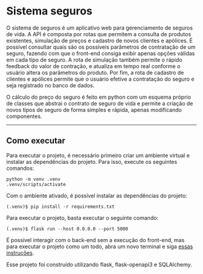 # Sistema seguros

O sistema de seguros é um aplicativo web para gerenciamento de seguros de vida. 
A API é composta por rotas que permitem a consulta de produtos existentes, simulação de preços e cadastro de novos clientes e apólices.
É possível consultar quais são os possíveis parâmetros de contratação de um seguro, fazendo com que o front-end consiga exibir apenas opções válidas em cada tipo de seguro.
A rota de simulação também permite o rápido feedback do valor de contração, e atualiza em tempo real conforme o usuário altera os parâmetros do produto.
Por fim, a rota de cadastro de clientes e apólices permite que o usuário efetive a contratação do seguro e seja registrado no banco de dados.

O cálculo do preço do seguro é feito em python com um esquema próprio de classes que abstrai o contrato de seguro de vida e permite a criação de novos tipos de seguro de forma simples e rápida, apenas modificando componentes.

---

## Como executar

Para executar o projeto, é necessário primeiro criar um ambiente virtual e instalar as dependências do projeto. Para isso, execute os seguintes comandos:

```
python -m venv .venv
.venv/scripts/activate
```

Com o ambiente ativado, é possível instalar as dependências do projeto:

```
(.venv)$ pip install -r requirements.txt
```

Para executar o projeto, basta executar o seguinte comando:

```
(.venv)$ flask run --host 0.0.0.0 --port 5000
```

É possível interagir com o back-end sem a execução do front-end, mas para executar o projeto como um todo, abra um novo terminal e siga [essas instruções](https://github.com/vitorcapdeville/sistema-seguros-front#como-executar).

Esse projeto foi construído utilizando flask, flask-openapi3 e SQLAlchemy.